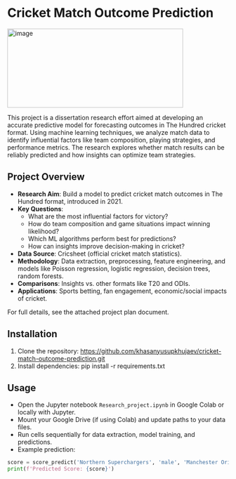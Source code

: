 # Cricket Match Outcome Prediction

<img width="400" height="180" alt="image" src="https://github.com/user-attachments/assets/cbdb578b-fed4-422a-909e-1cffd9ff8153" />


This project is a dissertation research effort aimed at developing an accurate predictive model for forecasting outcomes in The Hundred cricket format. Using machine learning techniques, we analyze match data to identify influential factors like team composition, playing strategies, and performance metrics. The research explores whether match results can be reliably predicted and how insights can optimize team strategies.

## Project Overview
- **Research Aim**: Build a model to predict cricket match outcomes in The Hundred format, introduced in 2021.
- **Key Questions**:
  - What are the most influential factors for victory?
  - How do team composition and game situations impact winning likelihood?
  - Which ML algorithms perform best for predictions?
  - How can insights improve decision-making in cricket?
- **Data Source**: Cricsheet (official cricket match statistics).
- **Methodology**: Data extraction, preprocessing, feature engineering, and models like Poisson regression, logistic regression, decision trees, random forests.
- **Comparisons**: Insights vs. other formats like T20 and ODIs.
- **Applications**: Sports betting, fan engagement, economic/social impacts of cricket.

For full details, see the attached project plan document.

## Installation
1. Clone the repository:
https://github.com/khasanyusupkhujaev/cricket-match-outcome-prediction.git
2. Install dependencies:
pip install -r requirements.txt
## Usage
- Open the Jupyter notebook `Research_project.ipynb` in Google Colab or locally with Jupyter.
- Mount your Google Drive (if using Colab) and update paths to your data files.
- Run cells sequentially for data extraction, model training, and predictions.
- Example prediction:
```python
score = score_predict('Northern Superchargers', 'male', 'Manchester Originals', 0, 0, 0, 0, 0, forest)
print(f'Predicted Score: {score}')
